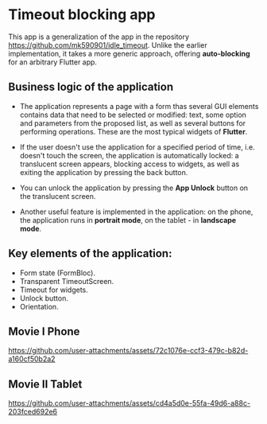 # Timeout blocking app

This app is a generalization of the app in the repository https://github.com/mk590901/idle_timeout. Unlike the earlier implementation, it takes a more generic approach, offering __auto-blocking__ for an arbitrary Flutter app.

## Business logic of the application

* The application represents a page with a form thas several GUI elements contains data that need to be selected or modified: text, some option and parameters from the proposed list, as well as several buttons for performing operations. These are the most typical widgets of __Flutter__.

* If the user doesn't use the application for a specified period of time, i.e. doesn't touch the screen, the application is automatically locked: a translucent screen appears, blocking access to widgets, as well as exiting the application by pressing the back button.

* You can unlock the application by pressing the __App Unlock__ button on the translucent screen.

* Another useful feature is implemented in the application: on the phone, the application runs in __portrait mode__, on the tablet - in __landscape mode__.

## Key elements of the application:

* Form state (FormBloc).
* Transparent TimeoutScreen.
* Timeout for widgets.
* Unlock button.
* Orientation.


## Movie I  Phone

https://github.com/user-attachments/assets/72c1076e-ccf3-479c-b82d-a160cf50b2a2

## Movie II Tablet

https://github.com/user-attachments/assets/cd4a5d0e-55fa-49d6-a88c-203fced692e6

